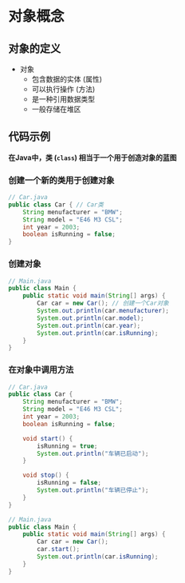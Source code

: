 # 对象概念

## 对象的定义

- 对象
    - 包含数据的实体 (属性)
    - 可以执行操作 (方法)
    - 是一种引用数据类型
    - 一般存储在堆区

## 代码示例

**在Java中，类 (`class`) 相当于一个用于创造对象的蓝图**

### 创建一个新的类用于创建对象

```java
// Car.java
public class Car { // Car类
    String menufacturer = "BMW";
    String model = "E46 M3 CSL";
    int year = 2003;
    boolean isRunning = false;
}
```

### 创建对象

```java
// Main.java
public class Main {
    public static void main(String[] args) {
        Car car = new Car(); // 创建一个Car对象
        System.out.println(car.menufacturer);
        System.out.println(car.model);
        System.out.println(car.year);
        System.out.println(car.isRunning);
    }
}
```

### 在对象中调用方法

```java
// Car.java
public class Car {
    String menufacturer = "BMW";
    String model = "E46 M3 CSL";
    int year = 2003;
    boolean isRunning = false;

    void start() {
        isRunning = true;
        System.out.println("车辆已启动");
    }

    void stop() {
        isRunning = false;
        System.out.println("车辆已停止");
    }
}
```

```java
// Main.java
public class Main {
    public static void main(String[] args) {
        Car car = new Car();
        car.start();
        System.out.println(car.isRunning);
    }
}
```